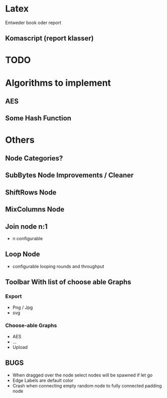 # Latex

Entweder book oder report

## Komascript (report klasser)

# TODO

# Algorithms to implement

## AES

## Some Hash Function

# Others

## Node Categories?

## SubBytes Node Improvements / Cleaner

## ShiftRows Node

## MixColumns Node

## Join node n:1
* n configurable

## Loop Node
* configurable looping rounds and throughput

## Toolbar With list of choose able Graphs

### Export
+ Png / Jpg
+ svg


### Choose-able Graphs
* AES
* ...
* Upload

## BUGS
* When dragged over the node select nodes will be spawned if let go 
* Edge Labels are default color
* Crash when connecting empty random node to fully connected padding node